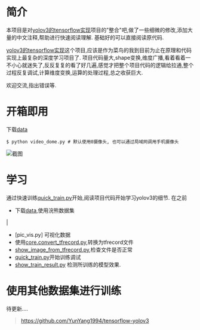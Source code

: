 # 简介
本项目是对[yolov3的tensorflow实现](https://github.com/YunYang1994/tensorflow-yolov3)项目的"整合"吧,做了一些细微的修改,添加大量的中文注释,帮助进行快速阅读理解. 基础好的可以直接阅读原代码.

[yolov3的tensorflow实现](https://github.com/YunYang1994/tensorflow-yolov3)这个项目,应该是作为菜鸟的我到目前为止在原理和代码实现上最复杂的深度学习项目了. 项目代码量大,shape变换,维度广播,看着看着一不小心就迷失了,反反复复的看了好几遍,感觉才把整个项目代码的逻辑给拉通,整个过程反复调试,计算维度变换,运算的处理过程,总之收获巨大.

欢迎交流,指出错误等.
# 开箱即用

下载[data]()

```
$ python video_dome.py # 默认使用0摄像头, 也可以通过局域网调用手机摄像头
```
![截图]()
# 学习

通过快速训练[quick_train.py]()开始,阅读项目代码开始学习yolov3的细节. 在之前
- 下载[data](),使用浣熊数据集

![]()|![]()
- [pic_vis.py] 可视化数据
- 使用[core.convert_tfrecord.py](),转换为tfrecord文件
- [show_image_from_tfrecord.py](),检查文件是否正常
- [quick_train.py]()开始训练调试
- [show_train_result.py]() 检测所训练的模型效果.

# 使用其他数据集进行训练
待更新....

>https://github.com/YunYang1994/tensorflow-yolov3
